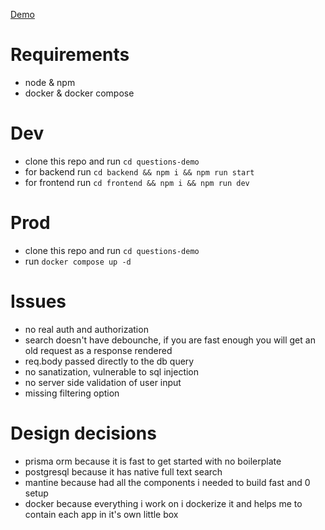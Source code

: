 [Demo](https://demo.dragos.gg)

# Requirements

- node & npm
- docker & docker compose

# Dev

- clone this repo and run `cd questions-demo`
- for backend run `cd backend && npm i && npm run start`
- for frontend run `cd frontend && npm i && npm run dev`

# Prod

- clone this repo and run `cd questions-demo`
- run `docker compose up -d`

# Issues

- no real auth and authorization
- search doesn't have debounche, if you are fast enough you will get an old request as a response rendered
- req.body passed directly to the db query
- no sanatization, vulnerable to sql injection
- no server side validation of user input
- missing filtering option

# Design decisions

- prisma orm because it is fast to get started with no boilerplate
- postgresql because it has native full text search
- mantine because had all the components i needed to build fast and 0 setup
- docker because everything i work on i dockerize it and helps me to contain each app in it's own little box
